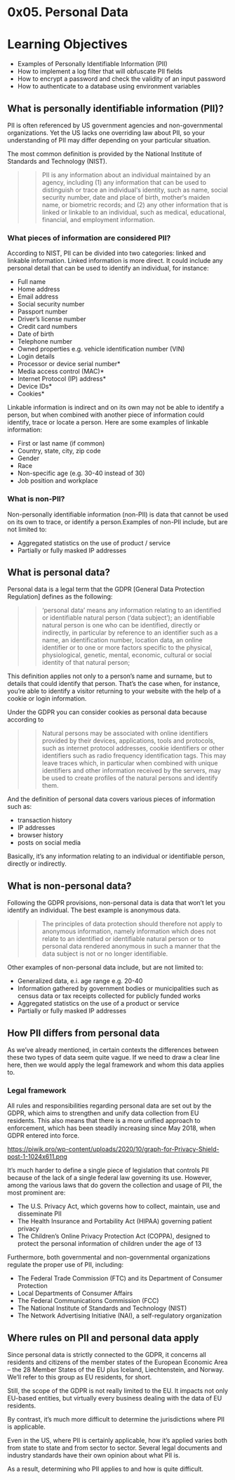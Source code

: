 # 0x05. Personal Data
# Learning Objectives
- Examples of Personally Identifiable Information (PII)
- How to implement a log filter that will obfuscate PII fields
- How to encrypt a password and check the validity of an input password
- How to authenticate to a database using environment variables

## What is personally identifiable information (PII)?
PII is often referenced by US government agencies and non-governmental organizations. Yet the US lacks one overriding law about PII, so your understanding of PII may differ depending on your particular situation.  

The most common definition is provided by the National Institute of Standards and Technology (NIST).

> > PII is any information about an individual maintained by an agency, including (1) any information that can be used to distinguish or trace an individual‘s identity, such as name, social security number, date and place of birth, mother‘s maiden name, or biometric records; and (2) any other information that is linked or linkable to an individual, such as medical, educational, financial, and employment information.

### What pieces of information are considered PII?
According to NIST, PII can be divided into two categories: linked and linkable information.
Linked information is more direct. It could include any personal detail that can be used to identify an individual, for instance:

- Full name
- Home address
- Email address
- Social security number
- Passport number
- Driver’s license number
- Credit card numbers
- Date of birth
- Telephone number
- Owned properties e.g. vehicle identification number (VIN) 
- Login details
- Processor or device serial number* 
- Media access control (MAC)*
- Internet Protocol (IP) address*
- Device IDs*  
- Cookies*

Linkable information is indirect and on its own may not be able to identify a person, but when combined with another piece of information could identify, trace or locate a person. 
Here are some examples of linkable information:

- First or last name (if common)
- Country, state, city, zip code
- Gender
- Race
- Non-specific age (e.g. 30-40 instead of 30)
- Job position and workplace

### What is non-PII?
Non-personally identifiable information (non-PII) is data that cannot be used on its own to trace, or identify a person.Examples of non-PII include, but are not limited to:

- Aggregated statistics on the use of product / service
- Partially or fully masked IP addresses

## What is personal data?

Personal data is a legal term that the GDPR [General Data Protection Regulation] defines as the following:

> > ‘personal data’ means any information relating to an identified or identifiable natural person (‘data subject’); an identifiable natural person is one who can be identified, directly or indirectly, in particular by reference to an identifier such as a name, an identification number, location data, an online identifier or to one or more factors specific to the physical, physiological, genetic, mental, economic, cultural or social identity of that natural person;

This definition applies not only to a person’s name and surname, but to details that could identify that person. That’s the case when, for instance, you’re able to identify a visitor returning to your website with the help of a cookie or login information. 

Under the GDPR you can consider cookies as personal data because according to
> > Natural persons may be associated with online identifiers provided by their devices, applications, tools and protocols, such as internet protocol addresses, cookie identifiers or other identifiers such as radio frequency identification tags. This may leave traces which, in particular when combined with unique identifiers and other information received by the servers, may be used to create profiles of the natural persons and identify them.

And the definition of personal data covers various pieces of information such as:

- transaction history
- IP addresses
- browser history 
- posts on social media

Basically, it’s any information relating to an individual or identifiable person, directly or indirectly.

## What is non-personal data?
Following the GDPR provisions, non-personal data is data that won’t let you identify an individual. The best example is anonymous data.
> > The principles of data protection should therefore not apply to anonymous information, namely information which does not relate to an identified or identifiable natural person or to personal data rendered anonymous in such a manner that the data subject is not or no longer identifiable.

Other examples of non-personal data include, but are not limited to:

- Generalized data, e.i. age range e.g. 20-40
- Information gathered by government bodies or municipalities such as census data or tax receipts collected for publicly funded works
- Aggregated statistics on the use of a product or service
- Partially or fully masked IP addresses 

## How PII differs from personal data
As we’ve already mentioned, in certain contexts the differences between these two types of data seem quite vague. If we need to draw a clear line here, then we would apply the legal framework and whom this data applies to.

### Legal framework
All rules and responsibilities regarding personal data are set out by the GDPR, which aims to strengthen and unify data collection from EU residents. This also means that there is a more unified approach to enforcement, which has been steadily increasing since May 2018, when GDPR entered into force.

https://piwik.pro/wp-content/uploads/2020/10/graph-for-Privacy-Shield-post-1-1024x611.png

It’s much harder to define a single piece of legislation that controls PII because of the lack of a single federal law governing its use. However, among the various laws that do govern the collection and usage of PII, the most prominent are:

- The U.S. Privacy Act, which governs how to collect, maintain, use and disseminate PII
- The Health Insurance and Portability Act (HIPAA) governing patient privacy
- The Children’s Online Privacy Protection Act (COPPA), designed to protect the personal information of children under the age of 13

Furthermore, both governmental and non-governmental organizations regulate the proper use of PII, including:

- The Federal Trade Commission (FTC) and its Department of Consumer Protection
- Local Departments of Consumer Affairs
- The Federal Communications Commission (FCC)
- The National Institute of Standards and Technology (NIST)
- The Network Advertising Initiative (NAI), a self-regulatory organization

## Where rules on PII and personal data apply

Since personal data is strictly connected to the GDPR, it concerns all residents and citizens of the member states of the European Economic Area – the 28 Member States of the EU plus Iceland, Liechtenstein, and Norway. We’ll refer to this group as EU residents, for short. 

Still, the scope of the GDPR is not really limited to the EU. It impacts not only EU-based entities, but virtually every business dealing with the data of EU residents.

By contrast, it’s much more difficult to determine the jurisdictions where PII is applicable. 

Even in the US, where PII is certainly applicable, how it’s applied varies both from state to state and from sector to sector. Several legal documents and industry standards have their own opinion about what PII is.

As a result, determining who PII applies to and how is quite difficult.